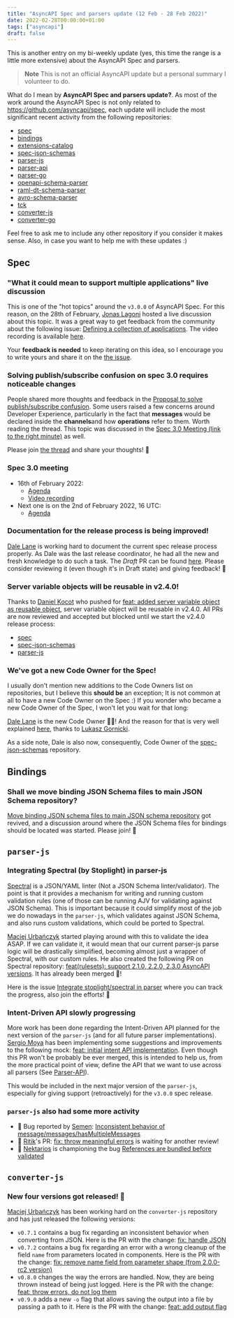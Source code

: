 ```yaml
---
title: "AsyncAPI Spec and parsers update (12 Feb - 28 Feb 2022)"
date: 2022-02-28T00:00:00+01:00
tags: ["asyncapi"]
draft: false
---
```


This is another entry on my bi-weekly update (yes, this time the range is a little more extensive) about the AsyncAPI Spec and parsers.

> **Note**
> This is not an official AsyncAPI update but a personal summary I volunteer to do.

What do I mean by **AsyncAPI Spec and parsers update?**. As most of the work around the AsyncAPI Spec is not only related to https://github.com/asyncapi/spec, each update will include the most significant recent activity from the following repositories:

- [spec](https://github.com/asyncapi/spec)
- [bindings](https://github.com/asyncapi/bindings)
- [extensions-catalog](https://github.com/asyncapi/extensions-catalog)
- [spec-json-schemas](https://github.com/asyncapi/spec-json-schemas)
- [parser-js](https://github.com/asyncapi/parser-js)
- [parser-api](https://github.com/asyncapi/parser-api)
- [parser-go](https://github.com/asyncapi/parser-go)
- [openapi-schema-parser](https://github.com/asyncapi/openapi-schema-parser)
- [raml-dt-schema-parser](https://github.com/asyncapi/raml-dt-schema-parser)
- [avro-schema-parser](https://github.com/asyncapi/avro-schema-parser)
- [tck](https://github.com/asyncapi/tck)
- [converter-js](https://github.com/asyncapi/converter-js)
- [converter-go](https://github.com/asyncapi/converter-go)

Feel free to ask me to include any other repository if you consider it makes sense. Also, in case you want to help me with these updates :)

## Spec

### "What it could mean to support multiple applications" live discussion 

This is one of the "hot topics" around the `v3.0.0` of AsyncAPI Spec. For this reason, on the 28th of February, [Jonas Lagoni](https://github.com/jonaslagoni) hosted a live discussion about this topic. It was a great way to get feedback from the community about the following issue: [Defining a collection of applications](https://github.com/asyncapi/spec/issues/658).
The video recording is available [here](https://youtu.be/Vl8Nn3GOJiE).

Your **feedback is needed** to keep iterating on this idea, so I encourage you to write yours and share it on the [the issue](https://github.com/asyncapi/spec/issues/658).

### Solving publish/subscribe confusion on spec 3.0 requires noticeable changes

People shared more thoughts and feedback in the [Proposal to solve publish/subscribe confusion](https://github.com/asyncapi/spec/issues/618#issuecomment-1036490698). Some users raised a few concerns around Developer Experience, particularly in the fact that **messages** would be declared inside the **channels**and how **operations** refer to them.
Worth reading the thread. This topic was discussed in the [Spec 3.0 Meeting (link to the right minute)](https://youtu.be/F9ovYPoMnzQ?t=1085) as well.

Please join [the thread](https://github.com/asyncapi/spec/issues/618#issuecomment-1036490698) and share your thoughts! 👀

### Spec 3.0 meeting

- 16th of February 2022: 
  - [Agenda](https://github.com/asyncapi/community/issues/254)
  - [Video recording](https://youtu.be/F9ovYPoMnzQ?t=879)
- Next one is on the 2nd of February 2022, 16 UTC: 
  - [Agenda](https://github.com/asyncapi/community/issues/270)

### Documentation for the release process is being improved!

[Dale Lane](https://github.com/dalelane) is working hard to document the current spec release process properly. As Dale was the last release coordinator, he had all the new and fresh knowledge to do such a task.
The *Draft* PR can be found [here](https://github.com/asyncapi/spec/pull/722). Please consider reviewing it (even though it's in Draft state) and giving feedback! 👀

### Server variable objects will be reusable in v2.4.0!

Thanks to [Daniel Kocot](https://github.com/danielkocot) who pushed for [feat: added server variable object as reusable object](https://github.com/asyncapi/spec/pull/717), server variable object will be reusable in v2.4.0.
All PRs are now reviewed and accepted but blocked until we start the v2.4.0 release process:

- [spec](https://github.com/asyncapi/spec/pull/717)
- [spec-json-schemas](https://github.com/asyncapi/spec-json-schemas/pull/174)
- [parser-js](https://github.com/asyncapi/parser-js/pull/476)

### We've got a new Code Owner for the Spec!

I usually don't mention new additions to the Code Owners list on repositories, but I believe this **should be** an exception; It is not common at all to have a new Code Owner on the Spec :)
If you wonder who became a new Code Owner of the Spec, I won't let you wait for that long: 

[Dale Lane](https://github.com/dalelane) is the new Code Owner 🎉🚀! And the reason for that is very well explained [here](https://github.com/asyncapi/spec/issues/720), thanks to [Lukasz Gornicki](https://github.com/derberg).

As a side note, Dale is also now, consequently, Code Owner of the [spec-json-schemas](https://github.com/asyncapi/spec-json-schemas) repository.

## Bindings

### Shall we move binding JSON Schema files to main JSON Schema repository?

[Move binding JSON schema files to main JSON schema repository](https://github.com/asyncapi/bindings/issues/113) got revived, and a discussion around where the JSON Schema files for bindings should be located was started. Please join! 👀

## `parser-js` 

### Integrating Spectral (by Stoplight) in parser-js 

[Spectral](https://github.com/stoplightio/spectral) is a JSON/YAML linter (Not a JSON Schema linter/validator). The point is that it provides a mechanism for writing and running custom validation rules (one of those can be running AJV for validating against JSON Schema).
This is important because it could simplify most of the job we do nowadays in the `parser-js`, which validates against JSON Schema, and also runs custom validations, which could be ported to Spectral.

[Maciej Urbańczyk](https://github.com/magicmatatjahu) started playing around with this to validate the idea ASAP. If we can validate it, it would mean that our current parser-js parse logic will be drastically simplified, becoming almost just a wrapper of Spectral, with our custom rules. He also created the following PR on Spectral repository: [feat(rulesets): support 2.1.0, 2.2.0, 2.3.0 AsyncAPI versions](https://github.com/stoplightio/spectral/pull/2067). It has already been merged 🚀!

Here is the issue [Integrate stoplight/spectral in parser](https://github.com/asyncapi/parser-js/issues/477) where you can track the progress, also join the efforts! 🙌

### Intent-Driven API slowly progressing

More work has been done regarding the Intent-Driven API planned for the next version of the `parser-js` (and for all future parser implementations). [Sergio Moya](https://github.com/smoya) has been implementing some suggestions and improvements to the following mock: [feat: initial intent API implementation](https://github.com/asyncapi/parser-js/pull/453). Even though this PR won't be probably be ever merged, this is intended to help us, from the more practical point of view, define the API that we want to use across all parsers (See [Parser-API](https://github.com/asyncapi/parser-api)).

This would be included in the next major version of the `parser-js`, especially for giving support (retroactively) for the `v3.0.0` spec release.

### `parser-js` also had some more activity

- 🐛 Bug reported by [Semen](https://github.com/Tenischev): [Inconsistent behavior of message/messages/hasMultipleMessages](https://github.com/asyncapi/parser-js/issues/475)
- 👀 [Ritik](https://github.com/ritik307)'s PR: [fix: throw meaningful errors](https://github.com/asyncapi/parser-js/pull/449) is waiting for another review!
- 👑 [Nektarios](https://github.com/NektariosFifes) is championing the bug [References are bundled before validated](https://github.com/asyncapi/parser-js/issues/405)

## `converter-js`

### New four versions got released! 🎉

[Maciej Urbańczyk](https://github.com/magicmatatjahu) has been working hard on the `converter-js` repository and has just released the following versions:
- `v0.7.1` contains a bug fix regarding an inconsistent behavior when converting from JSON. Here is the PR with the change: [fix: handle JSON](https://github.com/asyncapi/converter-js/pull/96)
- `v0.7.2` contains a bug fix regarding an error with a wrong cleanup of the field `name` from parameters located in components. Here is the PR with the change: [fix: remove name field from parameter shape (from 2.0.0-rc2 version)](https://github.com/asyncapi/converter-js/pull/101)
- `v0.8.0` changes the way the errors are handled. Now, they are being thrown instead of being just logged. Here is the PR with the change: [feat: throw errors, do not log them](https://github.com/asyncapi/converter-js/pull/99)
- `v0.9.0` adds a new `-o` flag that allows saving the output into a file by passing a path to it. Here is the PR with the change: [feat: add output flag](https://github.com/asyncapi/converter-js/pull/100) 